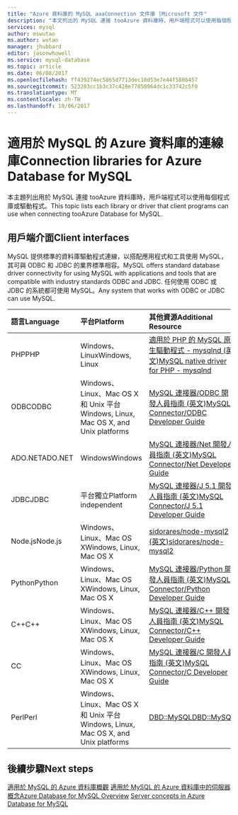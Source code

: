 ```yaml
---
title: "Azure 資料庫的 MySQL aaaConnection 文件庫 |Microsoft 文件"
description: "本文列出的 MySQL 連接 tooAzure 資料庫時，用戶端程式可以使用每個程式庫或驅動程式。"
services: mysql
author: mswutao
ms.author: wutao
manager: jhubbard
editor: jasonwhowell
ms.service: mysql-database
ms.topic: article
ms.date: 06/08/2017
ms.openlocfilehash: ff439274ec5865d7713dec18d53e7e44f5886457
ms.sourcegitcommit: 523283cc1b3c37c428e77850964dc1c33742c5f0
ms.translationtype: MT
ms.contentlocale: zh-TW
ms.lasthandoff: 10/06/2017
---
```

# <a name="connection-libraries-for-azure-database-for-mysql"></a><span data-ttu-id="d3970-103">適用於 MySQL 的 Azure 資料庫的連線庫</span><span class="sxs-lookup"><span data-stu-id="d3970-103">Connection libraries for Azure Database for MySQL</span></span>
<span data-ttu-id="d3970-104">本主題列出用於 MySQL 連接 tooAzure 資料庫時，用戶端程式可以使用每個程式庫或驅動程式。</span><span class="sxs-lookup"><span data-stu-id="d3970-104">This topic lists each library or driver that client programs can use when connecting tooAzure Database for MySQL.</span></span>

## <a name="client-interfaces"></a><span data-ttu-id="d3970-105">用戶端介面</span><span class="sxs-lookup"><span data-stu-id="d3970-105">Client interfaces</span></span>
<span data-ttu-id="d3970-106">MySQL 提供標準的資料庫驅動程式連線，以搭配應用程式和工具使用 MySQL，其可與 ODBC 和 JDBC 的業界標準相容。</span><span class="sxs-lookup"><span data-stu-id="d3970-106">MySQL offers standard database driver connectivity for using MySQL with applications and tools that are compatible with industry standards ODBC and JDBC.</span></span> <span data-ttu-id="d3970-107">任何使用 ODBC 或 JDBC 的系統都可使用 MySQL。</span><span class="sxs-lookup"><span data-stu-id="d3970-107">Any system that works with ODBC or JDBC can use MySQL.</span></span>

| <span data-ttu-id="d3970-108">**語言**</span><span class="sxs-lookup"><span data-stu-id="d3970-108">**Language**</span></span> | <span data-ttu-id="d3970-109">**平台**</span><span class="sxs-lookup"><span data-stu-id="d3970-109">**Platform**</span></span> | <span data-ttu-id="d3970-110">**其他資源**</span><span class="sxs-lookup"><span data-stu-id="d3970-110">**Additional Resource**</span></span> | <span data-ttu-id="d3970-111">**下載**</span><span class="sxs-lookup"><span data-stu-id="d3970-111">**Download**</span></span> |
| :----------- | :------------| :-----------------------| :------------|
| <span data-ttu-id="d3970-112">PHP</span><span class="sxs-lookup"><span data-stu-id="d3970-112">PHP</span></span> | <span data-ttu-id="d3970-113">Windows、Linux</span><span class="sxs-lookup"><span data-stu-id="d3970-113">Windows, Linux</span></span> | [<span data-ttu-id="d3970-114">適用於 PHP 的 MySQL 原生驅動程式 - mysqlnd (英文)</span><span class="sxs-lookup"><span data-stu-id="d3970-114">MySQL native driver for PHP - mysqlnd</span></span>](https://dev.mysql.com/downloads/connector/php-mysqlnd/) | [<span data-ttu-id="d3970-115">下載</span><span class="sxs-lookup"><span data-stu-id="d3970-115">Download</span></span>](http://php.net/downloads.php) |
| <span data-ttu-id="d3970-116">ODBC</span><span class="sxs-lookup"><span data-stu-id="d3970-116">ODBC</span></span> | <span data-ttu-id="d3970-117">Windows、Linux、Mac OS X 和 Unix 平台</span><span class="sxs-lookup"><span data-stu-id="d3970-117">Windows, Linux, Mac OS X, and Unix platforms</span></span> | [<span data-ttu-id="d3970-118">MySQL 連接器/ODBC 開發人員指南 (英文)</span><span class="sxs-lookup"><span data-stu-id="d3970-118">MySQL Connector/ODBC Developer Guide</span></span>](https://dev.mysql.com/doc/connector-odbc/en/) | [<span data-ttu-id="d3970-119">下載</span><span class="sxs-lookup"><span data-stu-id="d3970-119">Download</span></span>](https://dev.mysql.com/downloads/connector/odbc/) |
| <span data-ttu-id="d3970-120">ADO.NET</span><span class="sxs-lookup"><span data-stu-id="d3970-120">ADO.NET</span></span> | <span data-ttu-id="d3970-121">Windows</span><span class="sxs-lookup"><span data-stu-id="d3970-121">Windows</span></span> | [<span data-ttu-id="d3970-122">MySQL 連接器/Net 開發人員指南 (英文)</span><span class="sxs-lookup"><span data-stu-id="d3970-122">MySQL Connector/Net Developer Guide</span></span>](https://dev.mysql.com/doc/connector-net/en/) | [<span data-ttu-id="d3970-123">下載</span><span class="sxs-lookup"><span data-stu-id="d3970-123">Download</span></span>](https://dev.mysql.com/downloads/connector/net/) |
| <span data-ttu-id="d3970-124">JDBC</span><span class="sxs-lookup"><span data-stu-id="d3970-124">JDBC</span></span> | <span data-ttu-id="d3970-125">平台獨立</span><span class="sxs-lookup"><span data-stu-id="d3970-125">Platform independent</span></span> | [<span data-ttu-id="d3970-126">MySQL 連接器/J 5.1 開發人員指南 (英文)</span><span class="sxs-lookup"><span data-stu-id="d3970-126">MySQL Connector/J 5.1 Developer Guide</span></span>](https://dev.mysql.com/doc/connector-j/5.1/en/) | [<span data-ttu-id="d3970-127">下載</span><span class="sxs-lookup"><span data-stu-id="d3970-127">Download</span></span>](https://dev.mysql.com/downloads/connector/j/) |
| <span data-ttu-id="d3970-128">Node.js</span><span class="sxs-lookup"><span data-stu-id="d3970-128">Node.js</span></span> | <span data-ttu-id="d3970-129">Windows、Linux、Mac OS X</span><span class="sxs-lookup"><span data-stu-id="d3970-129">Windows, Linux, Mac OS X</span></span> | [<span data-ttu-id="d3970-130">sidorares/node-mysql2 (英文)</span><span class="sxs-lookup"><span data-stu-id="d3970-130">sidorares/node-mysql2</span></span>](https://github.com/sidorares/node-mysql2/tree/master/documentation) | [<span data-ttu-id="d3970-131">下載</span><span class="sxs-lookup"><span data-stu-id="d3970-131">Download</span></span>](https://github.com/sidorares/node-mysql2) |
| <span data-ttu-id="d3970-132">Python</span><span class="sxs-lookup"><span data-stu-id="d3970-132">Python</span></span> | <span data-ttu-id="d3970-133">Windows、Linux、Mac OS X</span><span class="sxs-lookup"><span data-stu-id="d3970-133">Windows, Linux, Mac OS X</span></span> | [<span data-ttu-id="d3970-134">MySQL 連接器/Python 開發人員指南 (英文)</span><span class="sxs-lookup"><span data-stu-id="d3970-134">MySQL Connector/Python Developer Guide</span></span>](https://dev.mysql.com/doc/connector-python/en/) | [<span data-ttu-id="d3970-135">下載</span><span class="sxs-lookup"><span data-stu-id="d3970-135">Download</span></span>](https://dev.mysql.com/downloads/connector/python/) |
| <span data-ttu-id="d3970-136">C++</span><span class="sxs-lookup"><span data-stu-id="d3970-136">C++</span></span> | <span data-ttu-id="d3970-137">Windows、Linux、Mac OS X</span><span class="sxs-lookup"><span data-stu-id="d3970-137">Windows, Linux, Mac OS X</span></span> | [<span data-ttu-id="d3970-138">MySQL 連接器/C++ 開發人員指南 (英文)</span><span class="sxs-lookup"><span data-stu-id="d3970-138">MySQL Connector/C++ Developer Guide</span></span>](https://dev.mysql.com/doc/connector-cpp/en/) | [<span data-ttu-id="d3970-139">下載</span><span class="sxs-lookup"><span data-stu-id="d3970-139">Download</span></span>](https://dev.mysql.com/downloads/connector/python/) |
| <span data-ttu-id="d3970-140">C</span><span class="sxs-lookup"><span data-stu-id="d3970-140">C</span></span> | <span data-ttu-id="d3970-141">Windows、Linux、Mac OS X</span><span class="sxs-lookup"><span data-stu-id="d3970-141">Windows, Linux, Mac OS X</span></span> | [<span data-ttu-id="d3970-142">MySQL 連接器/C 開發人員指南 (英文)</span><span class="sxs-lookup"><span data-stu-id="d3970-142">MySQL Connector/C Developer Guide</span></span>](https://dev.mysql.com/doc/connector-c/en/) | [<span data-ttu-id="d3970-143">下載</span><span class="sxs-lookup"><span data-stu-id="d3970-143">Download</span></span>](https://dev.mysql.com/downloads/connector/c/)
| <span data-ttu-id="d3970-144">Perl</span><span class="sxs-lookup"><span data-stu-id="d3970-144">Perl</span></span> | <span data-ttu-id="d3970-145">Windows、Linux、Mac OS X 和 Unix 平台</span><span class="sxs-lookup"><span data-stu-id="d3970-145">Windows, Linux, Mac OS X, and Unix platforms</span></span> | [<span data-ttu-id="d3970-146">DBD::MySQL</span><span class="sxs-lookup"><span data-stu-id="d3970-146">DBD::MySQL</span></span>](https://metacpan.org/pod/DBD::mysql) | [<span data-ttu-id="d3970-147">下載</span><span class="sxs-lookup"><span data-stu-id="d3970-147">Download</span></span>](https://metacpan.org/pod/DBD::mysql) |


## <a name="next-steps"></a><span data-ttu-id="d3970-148">後續步驟</span><span class="sxs-lookup"><span data-stu-id="d3970-148">Next steps</span></span>
<span data-ttu-id="d3970-149">[適用於 MySQL 的 Azure 資料庫概觀](./overview.md)
[適用於 MySQL 的 Azure 資料庫中的伺服器概念](./concepts-servers.md)</span><span class="sxs-lookup"><span data-stu-id="d3970-149">[Azure Database for MySQL Overview](./overview.md)
[Server concepts in Azure Database for MySQL](./concepts-servers.md)</span></span>
